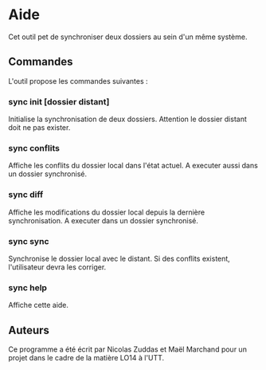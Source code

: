 # Aide

Cet outil pet de synchroniser deux dossiers au sein d'un même
système.

## Commandes

L'outil propose les commandes suivantes :

### sync init [dossier distant]

Initialise la synchronisation de deux dossiers.
Attention le dossier distant doit ne pas exister.

### sync conflits

Affiche les conflits du dossier local dans l'état actuel.
A executer aussi dans un dossier synchronisé.

### sync diff

Affiche les modifications du dossier local depuis la dernière
synchronisation. A executer dans un dossier synchronisé.

### sync sync

Synchronise le dossier local avec le distant. Si des conflits
existent, l'utilisateur devra les corriger.

### sync help

Affiche cette aide.

## Auteurs

Ce programme a été écrit par Nicolas Zuddas et Maël Marchand
pour un projet dans le cadre de la matière LO14 à l'UTT.
